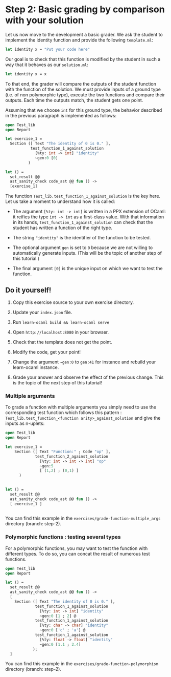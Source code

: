 # Step 2: Basic grading by comparison with your solution

Let us now move to the development a basic grader. We ask the student
to implement the identity function and provide the following `template.ml`:
```ocaml
let identity x = "Put your code here"
```

Our goal is to check that this function is modified by the student
in such a way that it behaves as our `solution.ml`:
```ocaml
let identity x = x
```

To that end, the grader will compare the outputs of the student
function with the function of the solution. We must provide inputs
of a ground type (i.e. of non polymorphic type), execute the two
functions and compare their outputs. Each time the outputs match,
the student gets one point.

Assuming that we choose `int` for this ground type, the behavior described
in the previous paragraph is implemented as follows:
```ocaml
open Test_lib
open Report

let exercise_1 = 
  Section ([ Text "The identity of 0 is 0." ],
           test_function_1_against_solution
             [%ty: int -> int] "identity"
             ~gen:0 [0]
          )

let () =
  set_result @@
  ast_sanity_check code_ast @@ fun () ->
  [exercise_1]
```

The function `Test_lib.test_function_1_against_solution` is the key
here. Let us take a moment to understand how it is called:

- The argument `[%ty: int -> int]` is written in a PPX extension of
  OCaml: it reifies the type `int -> int` as a first-class value. With
  that information in its hands, `test_function_1_against_solution`
  can check that the student has written a function of the right type.

- The string `"identity"` is the identifier of the function to be tested.

- The optional argument `gen` is set to `0` because we are not willing to
  automatically generate inputs. (This will be the topic of another step
  of this tutorial.)

- The final argument `[0]` is the unique input on which we want to test
  the function.


## Do it yourself!

1. Copy this exercise source to your own exercise directory.

2. Update your `index.json` file.

3. Run `learn-ocaml build && learn-ocaml serve`

4. Open `http://localhost:8080` in your browser.

5. Check that the template does not get the point.

6. Modify the code, get your point!

7. Change the argument `~gen:0` to `gen:41` for instance and
   rebuild your learn-ocaml instance.

8. Grade your answer and observe the effect of the previous
   change. This is the topic of the next step of this tutorial!
   



### Multiple arguments 
To grade a function with multiple arguments you simply need to use the
corresponding test function which follows this pattern :
`Test_lib.test_function_<function arity>_against_solution` and give
the inputs as n-uplets: 

```ocaml
open Test_lib
open Report

let exercise_1 =
    Section ([ Text "Function:" ; Code "op" ],
             test_function_2_against_solution
               [%ty: int -> int -> int] "op"
               ~gen:5 
			   [ (1,2) ; (0,1) ]
      )
  

let () =
  set_result @@
  ast_sanity_check code_ast @@ fun () ->
  [ exercise_1 ]
	
```


You can find this example in the
`exercises/grade-function-multiple_args` directory (branch: step-2).


### Polymorphic functions : testing several types
For a polymorphic functions, you may want to test the function with
different types. To do so, you can concat the result of numerous test
functions.

```ocaml
open Test_lib
open Report

let () =
  set_result @@
  ast_sanity_check code_ast @@ fun () ->
  [
    Section ([ Text "The identity of 0 is 0." ],
             test_function_1_against_solution
               [%ty: int -> int] "identity"
               ~gen:0 [1 ; 2] @
             test_function_1_against_solution
               [%ty: char -> char] "identity"
               ~gen:0 ['c' ; 'a'] @
             test_function_1_against_solution
               [%ty: float -> float] "identity"
               ~gen:0 [1.1 ; 2.4]
            );
  ]
```

You can find this example in the
`exercises/grade-function-polymorphism` directory (branch: step-2).
